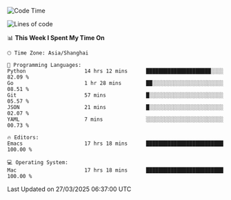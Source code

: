 <!--START_SECTION:waka-->
![Code Time](http://img.shields.io/badge/Code%20Time-2%2C598%20hrs%2031%20mins-blue)

![Lines of code](https://img.shields.io/badge/From%20Hello%20World%20I%27ve%20Written-335.3%20thousand%20lines%20of%20code-blue)

📊 **This Week I Spent My Time On** 

```text
🕑︎ Time Zone: Asia/Shanghai

💬 Programming Languages: 
Python                   14 hrs 12 mins      █████████████████████░░░░   82.09 % 
Go                       1 hr 28 mins        ██░░░░░░░░░░░░░░░░░░░░░░░   08.51 % 
Git                      57 mins             █░░░░░░░░░░░░░░░░░░░░░░░░   05.57 % 
JSON                     21 mins             █░░░░░░░░░░░░░░░░░░░░░░░░   02.07 % 
YAML                     7 mins              ░░░░░░░░░░░░░░░░░░░░░░░░░   00.73 % 

🔥 Editors: 
Emacs                    17 hrs 18 mins      █████████████████████████   100.00 % 

💻 Operating System: 
Mac                      17 hrs 18 mins      █████████████████████████   100.00 % 
```


 Last Updated on 27/03/2025 06:37:00 UTC
<!--END_SECTION:waka-->
